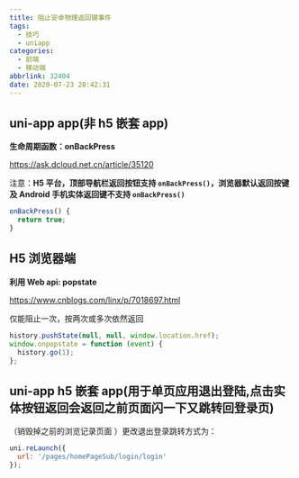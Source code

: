 ```yaml
---
title: 阻止安卓物理返回键事件
tags:
  - 技巧
  - uniapp
categories:
  - 前端
  - 移动端
abbrlink: 32404
date: 2020-07-23 20:42:31
---
```


## uni-app app(非 h5 嵌套 app)

**生命周期函数：onBackPress**

https://ask.dcloud.net.cn/article/35120

注意：**H5 平台，顶部导航栏返回按钮支持 `onBackPress()`，浏览器默认返回按键及 Android 手机实体返回键不支持 `onBackPress()`**

```js
onBackPress() {
  return true;
}
```

<!-- more -->

## H5 浏览器端

**利用 Web api: popstate**

https://www.cnblogs.com/linx/p/7018697.html

仅能阻止一次，按两次或多次依然返回

```js
history.pushState(null, null, window.location.href);
window.onpopstate = function (event) {
  history.go(1);
};
```

## uni-app h5 嵌套 app(用于单页应用退出登陆,点击实体按钮返回会返回之前页面闪一下又跳转回登录页)

（销毁掉之前的浏览记录页面 ）更改退出登录跳转方式为：

```js
uni.reLaunch({
  url: '/pages/homePageSub/login/login'
});
```
